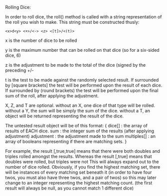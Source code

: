 Rolling Dice:

In order to roll dice, the roll() method is called with a string representation of the roll you wish to make.
This string must be constructed thusly:

    <x>d<y> <+>/<-> <z> <[t]>/<(t)>
    
x is the number of dice to be rolled

y is the maximum number that can be rolled on that dice (so for a six-sided dice, 6)

z is the adjustment to be made to the total of the dice (signed by the preceding +/-

t is the test to be made against the randomly selected result. If surrounded by [square brackets] the test will be performed upon the result of each dice. If surrounded by (round brackets) the test will be performed upon the final sum of the roll, after applying the adjustment.

X, Z, and T are optional.
    without an X, one dice of that type will be rolled.
    without a Y, the sum will be simply the sum of the dice.
    without a T, an object will be returned representing the result of the dice.
    
The untested result object will be of this format:
{
    dice[]      : the array of results of EACH dice.
    sum         : the integer sum of the results (after applying adjustment)
    adjustment  : the adjustment made to the sum
    multiples[] : an array of booleans representing if there are matching sets.
}
    
For example, the result [,true,true] means that there were both doubles and triples rolled amongst the results.
Whereas the result [,true] means that doubles were rolled, but triples were not
This will always expand out to the number of dice rolled.
Obviously, if you find the highest matching set, there will be instances of every matching set beneath it (in order to have four twos, you must also have three twos, and a pair of twos) so this may later change to an integer representing the highest matching count.
(the first result will always be null, as you cannot match 1 different dice)
